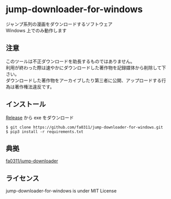# jump-downloader-for-windows

ジャンプ系列の漫画をダウンロードするソフトウェア<br>
Windows 上でのみ動作します<br>

## 注意

このツールは不正ダウンロードを助長するものではありません。<br>
利用が終わった際は速やかにダウンロードした著作物を記録媒体から削除して下さい。<br>
ダウンロードした著作物をアーカイブしたり第三者に公開、アップロードする行為は著作権法違反です。<br>

## インストール

[Release](https://github.com/fa0311/jump-downloader-for-windows/releases) から exe をダウンロード

```console
$ git clone https://github.com/fa0311/jump-downloader-for-windows.git
$ pip3 install -r requirements.txt
```

## 典拠

[fa0311/jump-downloader](https://github.com/fa0311/jump-downloader)

## ライセンス

jump-downloader-for-windows is under MIT License
